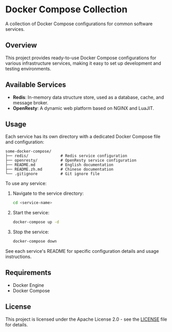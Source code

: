 # Docker Compose Collection

A collection of Docker Compose configurations for common software services.

## Overview

This project provides ready-to-use Docker Compose configurations for various infrastructure services, making it easy to set up development and testing environments.

## Available Services

- **Redis**: In-memory data structure store, used as a database, cache, and message broker.
- **OpenResty**: A dynamic web platform based on NGINX and LuaJIT.

## Usage

Each service has its own directory with a dedicated Docker Compose file and configuration:

```
some-docker-compose/
├── redis/              # Redis service configuration
├── openresty/          # OpenResty service configuration
├── README.md           # English documentation
├── README.zh.md        # Chinese documentation
└── .gitignore          # Git ignore file
```

To use any service:

1. Navigate to the service directory:
   ```bash
   cd <service-name>
   ```

2. Start the service:
   ```bash
   docker-compose up -d
   ```

3. Stop the service:
   ```bash
   docker-compose down
   ```

See each service's README for specific configuration details and usage instructions.

## Requirements

- Docker Engine
- Docker Compose

## License

This project is licensed under the Apache License 2.0 - see the [LICENSE](LICENSE) file for details. 